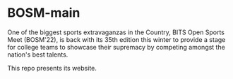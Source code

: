 # BOSM-main

One of the biggest sports extravaganzas in the Country, BITS Open Sports Meet (BOSM'22), is back with its 35th edition this winter to provide a stage for college teams to showcase their supremacy by competing amongst the nation's best talents.

This repo presents its website.